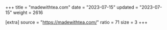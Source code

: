 +++
title = "madewithtea.com"
date = "2023-07-15"
updated = "2023-07-15"
weight = 2616

[extra]
source = "https://madewithtea.com/"
ratio = 71
size = 3
+++
